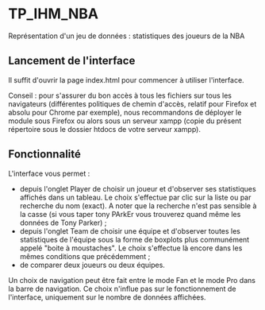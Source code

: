 # TP_IHM_NBA

Représentation d'un jeu de données : statistiques des joueurs de la NBA

## Lancement de l'interface

Il suffit d'ouvrir la page index.html pour commencer à utiliser l'interface.

Conseil : pour s'assurer du bon accès à tous les fichiers sur tous les navigateurs (différentes politiques de chemin d'accès, relatif pour Firefox et absolu pour Chrome par exemple), nous recommandons de déployer le module sous Firefox ou alors sous un serveur xampp (copie du présent répertoire sous le dossier htdocs de votre serveur xampp).

## Fonctionnalité

L'interface vous permet :
- depuis l'onglet Player de choisir un joueur et d'observer ses statistiques affichés dans un tableau. Le choix s'effectue par clic sur la liste ou par recherche du nom (exact). A noter que la recherche n'est pas sensible à la casse (si vous taper tony PArkEr vous trouverez quand même les données de Tony Parker) ;
- depuis l'onglet Team de choisir une équipe et d'observer toutes les statistiques de l'équipe sous la forme de boxplots plus communément appelé "boite à moustaches". Le choix s'effectue là encore dans les mêmes conditions que précédemment ;
- de comparer deux joueurs ou deux équipes.

Un choix de navigation peut être fait entre le mode Fan et le mode Pro dans la barre de navigation. Ce choix n'influe pas sur le fonctionnement de l'interface, uniquement sur le nombre de données affichées.
